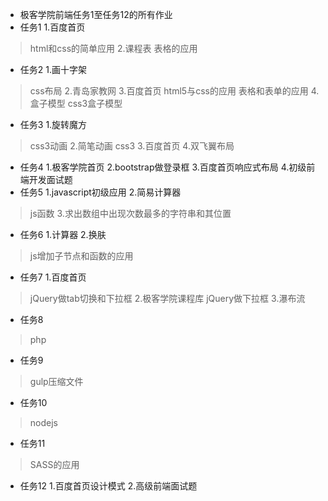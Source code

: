 - 极客学院前端任务1至任务12的所有作业
- 任务1
 1.百度首页
 >html和css的简单应用
 2.课程表
 >表格的应用
- 任务2
 1.画十字架
 >css布局
 2.青岛家教网 
 3.百度首页
 >html5与css的应用
 >表格和表单的应用
 4.盒子模型
 >css3盒子模型
- 任务3
 1.旋转魔方
 >css3动画
 2.简笔动画
 >css3
 3.百度首页
 4.双飞翼布局
- 任务4
 1.极客学院首页
 2.bootstrap做登录框
 3.百度首页响应式布局
 4.初级前端开发面试题
- 任务5
 1.javascript初级应用
 2.简易计算器
 >js函数
 3.求出数组中出现次数最多的字符串和其位置
- 任务6
 1.计算器
 2.换肤
 >js增加子节点和函数的应用
- 任务7
 1.百度首页
 >jQuery做tab切换和下拉框
 2.极客学院课程库
 >jQuery做下拉框
 3.瀑布流
- 任务8
 >php
- 任务9
 >gulp压缩文件
- 任务10
 >nodejs
- 任务11
 >SASS的应用
- 任务12
 1.百度首页设计模式
 2.高级前端面试题
